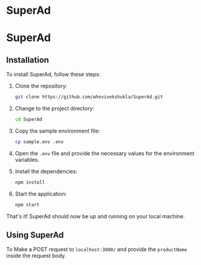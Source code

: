# SuperAd

# SuperAd

## Installation

To install SuperAd, follow these steps:

1. Clone the repository:

   ```bash
   git clone https://github.com/whovivekshukla/SuperAd.git
   ```

2. Change to the project directory:

   ```bash
   cd SuperAd
   ```

3. Copy the sample environment file:

   ```bash
   cp sample.env .env
   ```

4. Open the `.env` file and provide the necessary values for the environment variables.

5. Install the dependencies:

   ```bash
   npm install
   ```

6. Start the application:

   ```bash
   npm start
   ```

That's it! SuperAd should now be up and running on your local machine.

## Using SuperAd

To Make a POST request to `localhost:3000/` and provide the `productName` inside the request body.
